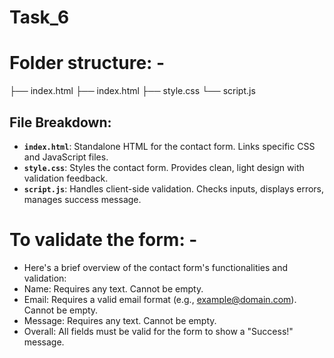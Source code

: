 # Task_6
# Folder structure: -
├── index.html
├── index.html
├── style.css 
└── script.js

## File Breakdown:
* **`index.html`**: Standalone HTML for the contact form. Links specific CSS and JavaScript files.
* **`style.css`**: Styles the contact form. Provides clean, light design with validation feedback.
* **`script.js`**: Handles client-side validation. Checks inputs, displays errors, manages success message.

# To validate the form: -
* Here's a brief overview of the contact form's functionalities and validation:
* Name: Requires any text. Cannot be empty.
* Email: Requires a valid email format (e.g., example@domain.com). Cannot be empty.
* Message: Requires any text. Cannot be empty.
* Overall: All fields must be valid for the form to show a "Success!" message.
